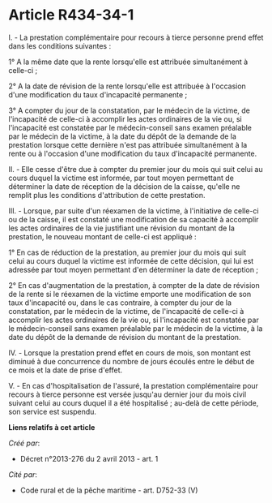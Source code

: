 # Article R434-34-1

I. - La prestation complémentaire pour recours à tierce personne prend effet dans les conditions suivantes : 

1° A la même date que la rente lorsqu'elle est attribuée simultanément à celle-ci ; 

2° A la date de révision de la rente lorsqu'elle est attribuée à l'occasion d'une modification du taux d'incapacité
permanente ; 

3° A compter du jour de la constatation, par le médecin de la victime, de l'incapacité de celle-ci à accomplir les actes
ordinaires de la vie ou, si l'incapacité est constatée par le médecin-conseil sans examen préalable par le médecin de la
victime, à la date du dépôt de la demande de la prestation lorsque cette dernière n'est pas attribuée simultanément à la
rente ou à l'occasion d'une modification du taux d'incapacité permanente. 

II. - Elle cesse d'être due à compter du premier jour du mois qui suit celui au cours duquel la victime est informée, par
tout moyen permettant de déterminer la date de réception de la décision de la caisse, qu'elle ne remplit plus les conditions
d'attribution de cette prestation. 

III. - Lorsque, par suite d'un réexamen de la victime, à l'initiative de celle-ci ou de la caisse, il est constaté une
modification de sa capacité à accomplir les actes ordinaires de la vie justifiant une révision du montant de la prestation,
le nouveau montant de celle-ci est appliqué : 

1° En cas de réduction de la prestation, au premier jour du mois qui suit celui au cours duquel la victime est informée de
cette décision, qui lui est adressée par tout moyen permettant d'en déterminer la date de réception ; 

2° En cas d'augmentation de la prestation, à compter de la date de révision de la rente si le réexamen de la victime emporte
une modification de son taux d'incapacité ou, dans le cas contraire, à compter du jour de la constatation, par le médecin de
la victime, de l'incapacité de celle-ci à accomplir les actes ordinaires de la vie ou, si l'incapacité est constatée par le
médecin-conseil sans examen préalable par le médecin de la victime, à la date du dépôt de la demande de révision du montant
de la prestation. 

IV. - Lorsque la prestation prend effet en cours de mois, son montant est diminué à due concurrence du nombre de jours
écoulés entre le début de ce mois et la date de prise d'effet. 

V. - En cas d'hospitalisation de l'assuré, la prestation complémentaire pour recours à tierce personne est versée jusqu'au
dernier jour du mois civil suivant celui au cours duquel il a été hospitalisé ; au-delà de cette période, son service est
suspendu.

**Liens relatifs à cet article**

_Créé par_:

  - Décret n°2013-276 du 2 avril 2013 - art. 1

_Cité par_:

  - Code rural et de la pêche maritime - art. D752-33 (V)
